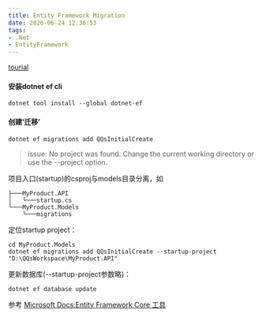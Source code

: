 ```yaml
---
title: Entity Framework Migration
date: 2020-06-24 12:36:53
tags:
- .Net
- EntityFramework
---
```

[tourial](https://docs.microsoft.com/zh-cn/ef/core/managing-schemas/migrations/)

#### 安装dotnet ef cli
```
dotnet tool install --global dotnet-ef
```
#### 创建‘迁移’
```
dotnet ef migrations add QQsInitialCreate
```
> issue: No project was found. Change the current working directory or use the --project option.

项目入口(startup)的csproj与models目录分离，如
```
├───MyProduct.API
│   └───startup.cs
└───MyProduct.Models
    └───migrations
```
定位startup project：
```
cd MyProduct.Models
dotnet ef migrations add QQsInitialCreate --startup-project "D:\QQsWorkspace\MyProduct.API"
```
更新数据库(--startup-project参数略)：
```
dotnet ef database update
```
参考 [Microsoft Docs:Entity Framework Core 工具](https://docs.microsoft.com/zh-cn/ef/core/cli/dotnet)